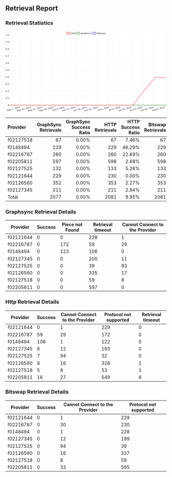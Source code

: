 ## Retrieval Report
### Retrieval Statistics
<img src="https://raw.githubusercontent.com/data-preservation-programs/filplus-checker-assets/main/filecoin-project/filecoin-plus-large-datasets/issues/1023/1691851082920.png"/>

| Provider  | GraphSync Retrievals | GraphSync Success Ratio | HTTP Retrievals | HTTP Success Ratio | Bitswap Retrievals | Bitswap Success Ratio |
| :-------- | -------------------: | ----------------------: | --------------: | -----------------: | -----------------: | --------------------: |
| f02127518 |                   67 |                   0.00% |              67 |              7.46% |                 67 |                 0.00% |
| f0148494  |                  229 |                   0.00% |             229 |             46.29% |                229 |                 0.00% |
| f02216787 |                  260 |                   0.00% |             260 |             22.69% |                260 |                 0.00% |
| f02205811 |                  597 |                   0.00% |             598 |              2.68% |                598 |                 0.00% |
| f02127525 |                  132 |                   0.00% |             133 |              5.26% |                133 |                 0.00% |
| f02121644 |                  229 |                   0.00% |             230 |              0.00% |                230 |                 0.00% |
| f02126560 |                  352 |                   0.00% |             353 |              2.27% |                353 |                 0.00% |
| f02127345 |                  211 |                   0.00% |             211 |              2.84% |                211 |                 0.00% |
| Total     |                 2077 |                   0.00% |            2081 |              9.95% |               2081 |                 0.00% |

### Graphsync Retrieval Details
| Provider  | Success | Piece not Found | Retrieval timeout | Cannot Connect to the Provider |
| --------- | ------- | --------------- | ----------------- | ------------------------------ |
| f02121644 | 0       | 0               | 228               | 1                              |
| f02216787 | 0       | 172             | 59                | 29                             |
| f0148494  | 0       | 123             | 106               | 0                              |
| f02127345 | 0       | 0               | 200               | 11                             |
| f02127525 | 0       | 0               | 39                | 93                             |
| f02126560 | 0       | 0               | 335               | 17                             |
| f02127518 | 0       | 0               | 59                | 8                              |
| f02205811 | 0       | 0               | 597               | 0                              |

### Http Retrieval Details
| Provider  | Success | Cannot Connect to the Provider | Protocol not supported | Retrieval timeout |
| --------- | ------- | ------------------------------ | ---------------------- | ----------------- |
| f02121644 | 0       | 1                              | 229                    | 0                 |
| f02216787 | 59      | 29                             | 172                    | 0                 |
| f0148494  | 106     | 1                              | 122                    | 0                 |
| f02127345 | 6       | 12                             | 193                    | 0                 |
| f02127525 | 7       | 94                             | 32                     | 0                 |
| f02126560 | 8       | 16                             | 328                    | 1                 |
| f02127518 | 5       | 8                              | 53                     | 1                 |
| f02205811 | 16      | 27                             | 549                    | 6                 |

### Bitswap Retrieval Details
| Provider  | Success | Cannot Connect to the Provider | Protocol not supported |
| --------- | ------- | ------------------------------ | ---------------------- |
| f02121644 | 0       | 1                              | 229                    |
| f02216787 | 0       | 30                             | 230                    |
| f0148494  | 0       | 1                              | 228                    |
| f02127345 | 0       | 12                             | 199                    |
| f02127525 | 0       | 94                             | 39                     |
| f02126560 | 0       | 16                             | 337                    |
| f02127518 | 0       | 8                              | 59                     |
| f02205811 | 0       | 33                             | 565                    |
